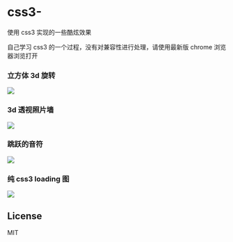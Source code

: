 # css3-
使用 css3 实现的一些酷炫效果

自己学习 css3 的一个过程，没有对兼容性进行处理，请使用最新版 chrome 浏览器浏览打开

### 立方体 3d 旋转
![](https://github.com/chokcoco/css3-/tree/master/images/example1.gif)

### 3d 透视照片墙
![](https://github.com/chokcoco/css3-/tree/master/images/example2.gif)

### 跳跃的音符
![](https://github.com/chokcoco/css3-/tree/master/images/example3.gif)

### 纯 css3 loading 图
![](https://github.com/chokcoco/css3-/tree/master/images/example4.gif)

## License
MIT
